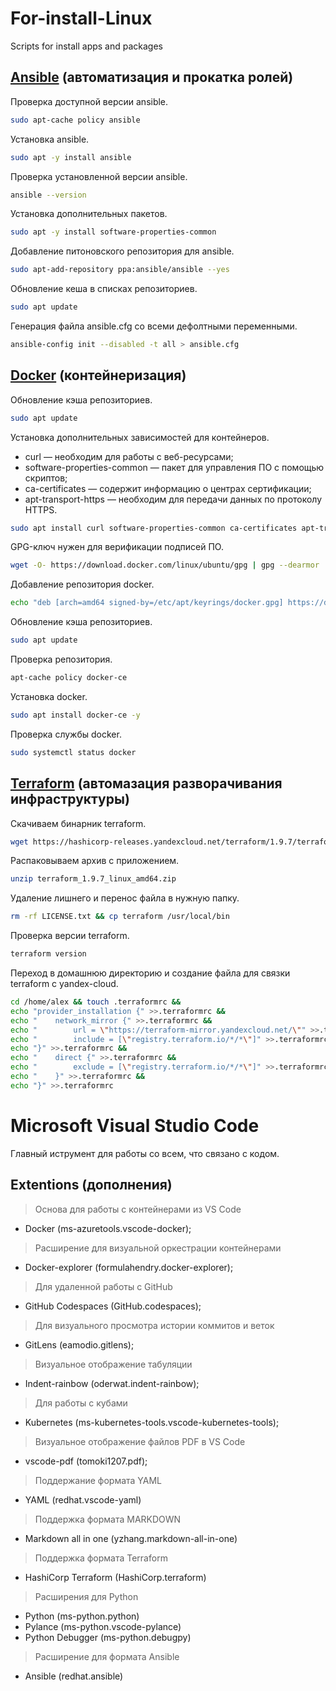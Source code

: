 # For-install-Linux
Scripts for install apps and packages

## [Ansible](./ansible.sh) (автоматизация и прокатка ролей)
Проверка доступной версии ansible.
```sh
sudo apt-cache policy ansible
```
Установка ansible.
```sh
sudo apt -y install ansible
```
Проверка установленной версии ansible.
```sh
ansible --version
```
Установка дополнительных пакетов.
```sh
sudo apt -y install software-properties-common
```
Добавление питоновского репозитория для ansible.
```sh
sudo apt-add-repository ppa:ansible/ansible --yes
```
Обновление кеша в списках репозиториев.
```sh
sudo apt update
```
Генерация файла ansible.cfg со всеми дефолтными переменными.
```sh
ansible-config init --disabled -t all > ansible.cfg
```

## [Docker](./docker.sh) (контейнеризация)
Обновление кэша репозиториев.
```sh
sudo apt update
```
Установка дополнительных зависимостей для контейнеров.
- curl — необходим для работы с веб-ресурсами;
- software-properties-common — пакет для управления ПО с помощью скриптов;
- ca-certificates — содержит информацию о центрах сертификации;
- apt-transport-https — необходим для передачи данных по протоколу HTTPS.
```sh
sudo apt install curl software-properties-common ca-certificates apt-transport-https -y
```
GPG-ключ нужен для верификации подписей ПО.
```sh
wget -O- https://download.docker.com/linux/ubuntu/gpg | gpg --dearmor | sudo tee /etc/apt/keyrings/docker.gpg > /dev/null
```
Добавление репозитория docker.
```sh
echo "deb [arch=amd64 signed-by=/etc/apt/keyrings/docker.gpg] https://download.docker.com/linux/ubuntu jammy stable"| sudo tee /etc/apt/sources.list.d/docker.list > /dev/null
```
Обновление кэша репозиториев.
```sh
sudo apt update
```
Проверка репозитория.
```sh
apt-cache policy docker-ce
```
Установка docker.
```sh
sudo apt install docker-ce -y
```
Проверка службы docker.
```sh
sudo systemctl status docker
```

## [Terraform](./terraform.sh) (автомазация разворачивания инфраструктуры)
Скачиваем бинарник terraform.
```sh
wget https://hashicorp-releases.yandexcloud.net/terraform/1.9.7/terraform_1.9.7_linux_amd64.zip 
```
Распаковываем архив с приложением.
```sh
unzip terraform_1.9.7_linux_amd64.zip
```
Удаление лишнего и перенос файла в нужную папку.
```sh
rm -rf LICENSE.txt && cp terraform /usr/local/bin
```
Проверка версии terraform.
```sh
terraform version
```
Переход в домашнюю директорию и создание файла для связки terraform с yandex-cloud.
```sh
cd /home/alex && touch .terraformrc &&
echo "provider_installation {" >>.terraformrc &&
echo "    network_mirror {" >>.terraformrc &&
echo "        url = \"https://terraform-mirror.yandexcloud.net/\"" >>.terraformrc &&
echo "        include = [\"registry.terraform.io/*/*\"]" >>.terraformrc &&
echo "}" >>.terraformrc &&
echo "    direct {" >>.terraformrc &&
echo "        exclude = [\"registry.terraform.io/*/*\"]" >>.terraformrc &&
echo "    }" >>.terraformrc &&
echo "}" >>.terraformrc 
```

# Microsoft Visual Studio Code
Главный иструмент для работы со всем, что связано с кодом.
## Extentions (дополнения)
> Основа для работы с контейнерами из VS Code
- Docker (ms-azuretools.vscode-docker);
> Расширение для визуальной оркестрации контейнерами
- Docker-explorer (formulahendry.docker-explorer);
> Для удаленной работы с GitHub
- GitHub Codespaces (GitHub.codespaces);
> Для визуального просмотра истории коммитов и веток
- GitLens (eamodio.gitlens);
> Визуальное отображение табуляции
- Indent-rainbow (oderwat.indent-rainbow);
> Для работы с кубами
- Kubernetes (ms-kubernetes-tools.vscode-kubernetes-tools);
> Визуальное отображение файлов PDF в VS Code
- vscode-pdf (tomoki1207.pdf);
> Поддержание формата YAML
- YAML (redhat.vscode-yaml)
> Поддержка формата MARKDOWN
- Markdown all in one (yzhang.markdown-all-in-one)
> Поддержка формата Terraform
- HashiCorp Terraform (HashiCorp.terraform)
> Расширения для Python
- Python (ms-python.python)
- Pylance (ms-python.vscode-pylance)
- Python Debugger (ms-python.debugpy)
> Расширение для формата Ansible
- Ansible (redhat.ansible)

